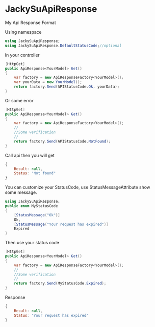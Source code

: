 # JackySuApiResponse
My Api Response Format

Using namespace
```csharp
using JackySuApiResponse;
using JackySuApiResponse.DefaultStatusCode;//optional
```

In your controller
```csharp
[HttpGet]
public ApiResponse<YourModel> Get()
{
    var factory = new ApiResponseFactory<YourModel>();
    var yourData = new YourModel();
    return factory.Send(APIStatusCode.Ok, yourData);
}
```
Or some error
```csharp
[HttpGet]
public ApiResponse<YourModel> Get()
{
    var factory = new ApiResponseFactory<YourModel>();
    //
    //Some verification
    //
    return factory.Send(APIStatusCode.NotFound);
}
```

Call api then you will get
```javascript
{
    Result: null,
    Status: "Not found"
}
```

You can customize your StatusCode, use StatusMessageAttribute show some message.
```csharp
using JackySuApiResponse;
public enum MyStatusCode
{
    [StatusMessage("Ok")]
    Ok,
    [StatusMessage("Your request has expired")]
    Expired
}
```
Then use your status code
```csharp
[HttpGet]
public ApiResponse<YourModel> Get()
{
    var factory = new ApiResponseFactory<YourModel>();
    //
    //Some verification
    //
    return factory.Send(MyStatusCode.Expired);
}
```
Response
```javascript
{
    Result: null,
    Status: "Your request has expired"
}
```